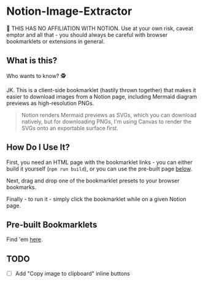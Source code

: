 # Notion-Image-Extractor

🚨 THIS HAS NO AFFILIATION WITH NOTION. Use at your own risk, caveat emptor and all that - you should always be careful with browser bookmarklets or extensions in general.

## What is this?

Who wants to know? 🕵️

JK. This is a client-side bookmarklet (hastily thrown together) that makes it easier to download images from a Notion page, including Mermaid diagram previews as high-resolution PNGs.

> Notion renders Mermaid previews as SVGs, which you can download natively, but for downloading PNGs, I'm using Canvas to render the SVGs onto an exportable surface first.

## How Do I Use It?

First, you need an HTML page with the bookmarklet links - you can either build it yourself (`npm run build`), or you can use the pre-built page [below](#pre-built-bookmarklets).

Next, drag and drop one of the bookmarklet presets to your browser bookmarks.

Finally - to run it - simply click the bookmarklet while on a given Notion page.

## Pre-built Bookmarklets

Find 'em [here](https://jsbin.com/fuzalijega/edit?html,output).

## TODO

- [ ] Add "Copy image to clipboard" inline buttons
